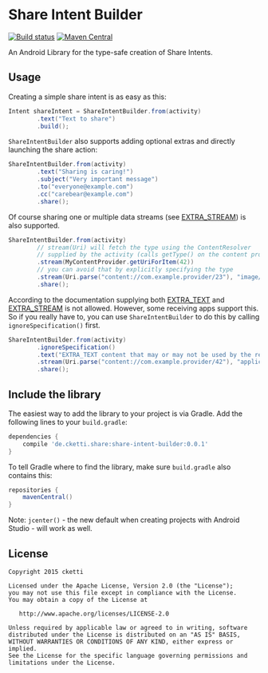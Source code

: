 # Share Intent Builder

[![Build status](https://api.travis-ci.org/cketti/ShareIntentBuilder.svg)](https://travis-ci.org/cketti/ShareIntentBuilder)
[![Maven Central](https://maven-badges.herokuapp.com/maven-central/de.cketti.share/share-intent-builder/badge.svg)](https://maven-badges.herokuapp.com/maven-central/de.cketti.share/share-intent-builder)

An Android Library for the type-safe creation of Share Intents.

## Usage

Creating a simple share intent is as easy as this:

```java
Intent shareIntent = ShareIntentBuilder.from(activity)
        .text("Text to share")
        .build();
```

`ShareIntentBuilder` also supports adding optional extras and directly launching the share action:

```java
ShareIntentBuilder.from(activity)
        .text("Sharing is caring!")
        .subject("Very important message")
        .to("everyone@example.com")
        .cc("carebear@example.com")
        .share();
```

Of course sharing one or multiple data streams
(see [EXTRA_STREAM](https://developer.android.com/reference/android/content/Intent.html#EXTRA_STREAM))
is also supported.

```java
ShareIntentBuilder.from(activity)
        // stream(Uri) will fetch the type using the ContentResolver
        // supplied by the activity (calls getType() on the content provider)
        .stream(MyContentProvider.getUriForItem(42))
        // you can avoid that by explicitly specifying the type
        .stream(Uri.parse("content://com.example.provider/23"), "image/png")
        .share();
```

According to the documentation supplying both
[EXTRA_TEXT](https://developer.android.com/reference/android/content/Intent.html#EXTRA_TEXT) and
[EXTRA_STREAM](https://developer.android.com/reference/android/content/Intent.html#EXTRA_STREAM) is not allowed.
However, some receiving apps support this. So if you really have to, you can use `ShareIntentBuilder` to do this by
calling `ignoreSpecification()` first.

```java
ShareIntentBuilder.from(activity)
        .ignoreSpecification()
        .text("EXTRA_TEXT content that may or may not be used by the receiving app")
        .stream(Uri.parse("content://com.example.provider/42"), "application/octet-stream")
        .share();
```


## Include the library

The easiest way to add the library to your project is via Gradle. Add the following lines to your `build.gradle`:

```groovy
dependencies {
    compile 'de.cketti.share:share-intent-builder:0.0.1'
}
```

To tell Gradle where to find the library, make sure `build.gradle` also contains this:

```groovy
repositories {
    mavenCentral()
}
```

Note: `jcenter()` - the new default when creating projects with Android Studio - will work as well.

## License

    Copyright 2015 cketti

    Licensed under the Apache License, Version 2.0 (the "License");
    you may not use this file except in compliance with the License.
    You may obtain a copy of the License at

       http://www.apache.org/licenses/LICENSE-2.0

    Unless required by applicable law or agreed to in writing, software
    distributed under the License is distributed on an "AS IS" BASIS,
    WITHOUT WARRANTIES OR CONDITIONS OF ANY KIND, either express or implied.
    See the License for the specific language governing permissions and
    limitations under the License.
